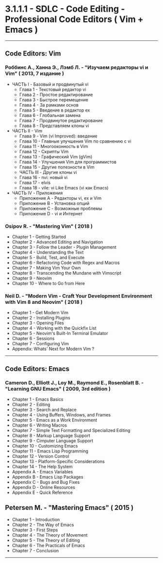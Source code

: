 # 3.1.1.1 - SDLC - Code Editing - Professional Code Editors ( Vim + Emacs )

---

## Code Editors: Vim

### Роббинс А., Ханна Э., Лэмб Л. - "Изучаем редакторы vi и Vim" ( 2013, 7 издание )

* ЧАСТЬ I - Базовый и продвинутый vi
  * Глава 1 - Текстовый редактор vi
  * Глава 2 - Простое редактирование
  * Глава 3 - Быстрое перемещение
  * Глава 4 - За рамками основ
  * Глава 5 - Введение в редактор ex
  * Глава 6 - Глобальная замена
  * Глава 7 - Продвинутое редактирование
  * Глава 8 - Представляем клоны vi
* ЧАСТЬ II - Vim
  * Глава 9 - Vim (vi Improved): введение
  * Глава 10 - Главные улучшения Vim по сравнению с vi
  * Глава 11 - Многооконность в Vim
  * Глава 12 - Скрипты Vim
  * Глава 13 - Графический Vim (gVim)
  * Глава 14 - Улучшения Vim для программистов
  * Глава 15 - Другие полезности в Vim
  * ЧАСТЬ III - Другие клоны vi
  * Глава 16 - nvi: новый vi
  * Глава 17 - elvis
  * Глава 18 - vile: vi Like Emacs (vi как Emacs)
* ЧАСТЬ IV - Приложения
  * Приложение A - Редакторы vi, ex и Vim
  * Приложение B - Установка опций
  * Приложение C - Возможные проблемы
  * Приложение D - vi и Интернет

### Osipov R. - "Mastering Vim" ( 2018 )

* Chapter 1 - Getting Started
* Chapter 2 - Advanced Editing and Navigation
* Chapter 3 - Follow the Leader - Plugin Management
* Chapter 4 - Understanding the Text
* Chapter 5 - Build, Test, and Execute
* Chapter 6 - Refactoring Code with Regex and Macros
* Chapter 7 - Making Vim Your Own
* Chapter 8 - Transcending the Mundane with Vimscript
* Chapter 9 - Neovim
* Chapter 10 - Where to Go from Here

### Neil D. - "Modern Vim - Craft Your Development Environment with Vim 8 and Neovim" ( 2018 )

* Chapter 1 - Get Modern Vim
* Chapter 2 - Installing Plugins
* Chapter 3 - Opening Files
* Chapter 4 - Working with the Quickfix List
* Chapter 5 - Neovim's Built-In Terminal Emulator
* Chapter 6 - Sessions
* Chapter 7 - Configuring Vim
* Appendix: Whats' Next for Modern Vim ?

---

## Code Editors: Emacs

### Cameron D., Elliott J., Loy M., Raymond E., Rosenblatt B. - "Learning GNU Emacs" ( 2009, 3rd edition )

* Chapter 1 - Emacs Basics
* Chapter 2 - Editing
* Chapter 3 - Search and Replace
* Chapter 4 - Using Buffers, Windows, and Frames
* Chapter 5 - Emacs as a Work Environment
* Chapter 6 - Writing Macros
* Chapter 7 - Simple Text Formatting and Specialized Editing
* Chapter 8 - Markup Language Support
* Chapter 9 - Cimputer Language Support
* Chapter 10 - Customizing Emacs
* Chapter 11 - Emacs Lisp Programming
* Chapter 12 - Version Control
* Chapter 13 - Platform-Specific Considerations
* Chapter 14 - The Help System
* Appendix A - Emacs Variables
* Appendix B - Emacs Lisp Packages
* Appendix C - Bugs and Bug Fixes
* Appendix D - Online Resources
* Appendix E - Quick Reference

## Petersen M. - "Mastering Emacs" ( 2015 )

* Chapter 1 - Introduction
* Chapter 2 - The Way of Emacs
* Chapter 3 - First Steps
* Chapter 4 - The Theory of Movement
* Chapter 5 - The Theory of Editing
* Chapter 6 - The Practicals of Emacs
* Chapter 7 - Conclusion

---
